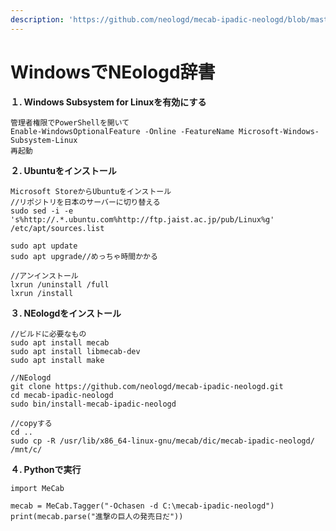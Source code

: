```yaml
---
description: 'https://github.com/neologd/mecab-ipadic-neologd/blob/master/README.ja.md'
---
```


# WindowsでNEologd辞書

**１. Windows Subsystem for Linuxを有効にする**

```text
管理者権限でPowerShellを開いて
Enable-WindowsOptionalFeature -Online -FeatureName Microsoft-Windows-Subsystem-Linux
再起動
```

 **２. Ubuntuをインストール**

```text
Microsoft StoreからUbuntuをインストール
//リポジトリを日本のサーバーに切り替える
sudo sed -i -e 's%http://.*.ubuntu.com%http://ftp.jaist.ac.jp/pub/Linux%g' /etc/apt/sources.list

sudo apt update
sudo apt upgrade//めっちゃ時間かかる

//アンインストール
lxrun /uninstall /full
lxrun /install

```

 **３. NEologdをインストール**

```text
//ビルドに必要なもの
sudo apt install mecab
sudo apt install libmecab-dev
sudo apt install make

//NEologd
git clone https://github.com/neologd/mecab-ipadic-neologd.git
cd mecab-ipadic-neologd
sudo bin/install-mecab-ipadic-neologd

//copyする
cd ..
sudo cp -R /usr/lib/x86_64-linux-gnu/mecab/dic/mecab-ipadic-neologd/  /mnt/c/

```

**４. Pythonで実行**

```text
import MeCab

mecab = MeCab.Tagger("-Ochasen -d C:\mecab-ipadic-neologd")
print(mecab.parse("進撃の巨人の発売日だ"))
```

